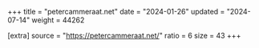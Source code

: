 +++
title = "petercammeraat.net"
date = "2024-01-26"
updated = "2024-07-14"
weight = 44262

[extra]
source = "https://petercammeraat.net/"
ratio = 6
size = 43
+++
